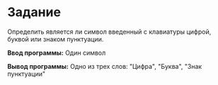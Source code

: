 # Задание

Определить является ли символ введенный с клавиатуры цифрой, буквой или знаком пунктуации.

**Ввод программы:**
Один символ

**Вывод программы:**
Одно из трех слов: "Цифра", "Буква", "Знак пунктуации"